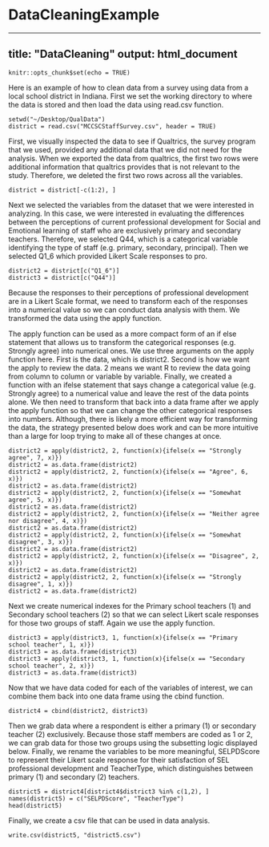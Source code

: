 # DataCleaningExample
---
title: "DataCleaning"
output: html_document
---

```{r setup, include=FALSE}
knitr::opts_chunk$set(echo = TRUE)
```
Here is an example of how to clean data from a survey using data from a local school district in Indiana.  First we set the working directory to where the data is stored and then load the data using read.csv function.  
```{r}
setwd("~/Desktop/QualData")
district = read.csv("MCCSCStaffSurvey.csv", header = TRUE)
```
First, we visually inspected the data to see if Qualtrics, the survey program that we used, provided any additional data that we did not need for the analysis. When we exported the data from qualtrics, the first two rows were additional information that qualtrics provides that is not relevant to the study.  Therefore, we deleted the first two rows across all the variables.
```{r}
district = district[-c(1:2), ]
```
Next we selected the variables from the dataset that we were interested in analyzing.  In this case, we were interested in evaluating the differences between the perceptions of current professional development for Social and Emotional learning of staff who are exclusively primary and secondary teachers.  Therefore, we selected Q44, which is a categorical variable identifying the type of staff (e.g. primary, secondary, principal).  Then we selected Q1_6 which provided Likert Scale responses to pro.  

```{r}
district2 = district[c("Q1_6")]
district3 = district[c("Q44")]
```
Because the responses to their perceptions of professional development are in a Likert Scale format, we need to transform each of the responses into a numerical value so we can conduct data analysis with them.  We transformed the data using the apply function.  

The apply function can be used as a more compact form of an if else statement that allows us to transform the categorical responses (e.g. Strongly agree) into numerical ones.  We use three arguments on the apply function here.  First is the data, which is district2.  Second is how we want the apply to review the data.  2 means we want R to review the data going from column to column or variable by variable.  Finally, we created a function with an ifelse statement that says change a categorical value (e.g. Strongly agree) to a numerical value and leave the rest of the data points alone.  We then need to transform that back into a data frame after we apply the apply function so that we can change the other categorical responses into numbers.  Although, there is likely a more efficient way for transforming the data, the strategy presented below does work and can be more intuitive than a large for loop trying to make all of these changes at once. 
```{r}
district2 = apply(district2, 2, function(x){ifelse(x == "Strongly agree", 7, x)})
district2 = as.data.frame(district2)
district2 = apply(district2, 2, function(x){ifelse(x == "Agree", 6, x)})
district2 = as.data.frame(district2)
district2 = apply(district2, 2, function(x){ifelse(x == "Somewhat agree", 5, x)})
district2 = as.data.frame(district2)
district2 = apply(district2, 2, function(x){ifelse(x == "Neither agree nor disagree", 4, x)})
district2 = as.data.frame(district2)
district2 = apply(district2, 2, function(x){ifelse(x == "Somewhat disagree", 3, x)})
district2 = as.data.frame(district2)
district2 = apply(district2, 2, function(x){ifelse(x == "Disagree", 2, x)})
district2 = as.data.frame(district2)
district2 = apply(district2, 2, function(x){ifelse(x == "Strongly disagree", 1, x)})
district2 = as.data.frame(district2)
```
Next we create numerical indexes for the Primary school teachers (1) and Secondary school teachers (2) so that we can select Likert scale responses for those two groups of staff.  Again we use the apply function.

```{r}
district3 = apply(district3, 1, function(x){ifelse(x == "Primary school teacher", 1, x)})
district3 = as.data.frame(district3)
district3 = apply(district3, 1, function(x){ifelse(x == "Secondary school teacher", 2, x)})
district3 = as.data.frame(district3)
```
Now that we have data coded for each of the variables of interest, we can combine them back into one data frame using the cbind function.
```{r}
district4 = cbind(district2, district3)
```
Then we grab data where a respondent is either a primary (1) or secondary teacher (2) exclusively.  Because those staff members are coded as 1 or 2, we can grab data for those two groups using the subsetting logic displayed below. Finally, we rename the variables to be more meaningful, SELPDScore to represent their Likert scale response for their satisfaction of SEL professional development and TeacherType, which distinguishes between primary (1) and secondary (2) teachers.
```{r}
district5 = district4[district4$district3 %in% c(1,2), ]
names(district5) = c("SELPDScore", "TeacherType")
head(district5)
```
Finally, we create a csv file that can be used in data analysis.
```{r}
write.csv(district5, "district5.csv")
```

